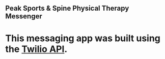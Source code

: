 ## Peak Sports & Spine Physical Therapy Messenger

# This messaging app was built using the [Twilio API](https://www.twilio.com/docs/api/rest/sending-messages).